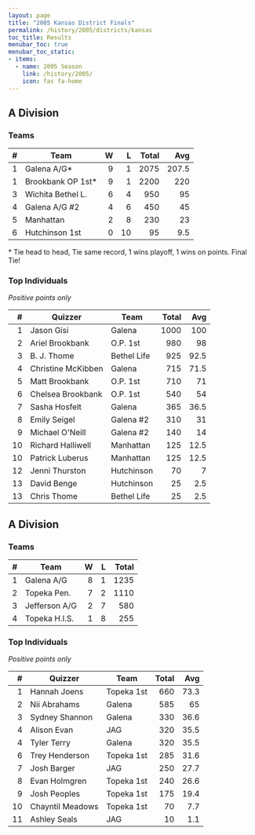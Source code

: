 ```yaml
---
layout: page
title: "2005 Kansas District Finals"
permalink: /history/2005/districts/kansas
toc_title: Results
menubar_toc: true
menubar_toc_static:
- items:
  - name: 2005 Season
    link: /history/2005/
    icon: fas fa-home
---
```


## A Division

### Teams

|    # | Team              |    W |    L | Total |   Avg |
| ---: | ----------------- | ---: | ---: | ----: | ----: |
|    1 | Galena A/G*       |    9 |    1 |  2075 | 207.5 |
|    1 | Brookbank OP 1st* |    9 |    1 |  2200 |   220 |
|    3 | Wichita Bethel L. |    6 |    4 |   950 |    95 |
|    4 | Galena A/G #2     |    4 |    6 |   450 |    45 |
|    5 | Manhattan         |    2 |    8 |   230 |    23 |
|    6 | Hutchinson 1st    |    0 |   10 |    95 |   9.5 |

\* Tie head to head, Tie same record, 1 wins playoff, 1 wins on points. Final Tie!

### Top Individuals

*Positive points only*

|    # | Quizzer            | Team        | Total |  Avg |
| ---: | ------------------ | ----------- | ----: | ---: |
|    1 | Jason Gisi         | Galena      |  1000 |  100 |
|    2 | Ariel Brookbank    | O.P. 1st    |   980 |   98 |
|    3 | B. J. Thome        | Bethel Life |   925 | 92.5 |
|    4 | Christine McKibben | Galena      |   715 | 71.5 |
|    5 | Matt Brookbank     | O.P. 1st    |   710 |   71 |
|    6 | Chelsea Brookbank  | O.P. 1st    |   540 |   54 |
|    7 | Sasha Hosfelt      | Galena      |   365 | 36.5 |
|    8 | Emily Seigel       | Galena #2   |   310 |   31 |
|    9 | Michael O'Neill    | Galena #2   |   140 |   14 |
|   10 | Richard Halliwell  | Manhattan   |   125 | 12.5 |
|   10 | Patrick Luberus    | Manhattan   |   125 | 12.5 |
|   12 | Jenni Thurston     | Hutchinson  |    70 |    7 |
|   13 | David Benge        | Hutchinson  |    25 |  2.5 |
|   13 | Chris Thome        | Bethel Life |    25 |  2.5 |

## A Division

### Teams

|    # | Team          |    W |    L | Total |
| ---: | ------------- | ---: | ---: | ----: |
|    1 | Galena A/G    |    8 |    1 |  1235 |
|    2 | Topeka Pen.   |    7 |    2 |  1110 |
|    3 | Jefferson A/G |    2 |    7 |   580 |
|    4 | Topeka H.I.S. |    1 |    8 |   255 |

### Top Individuals

*Positive points only*

|    # | Quizzer          | Team       | Total |  Avg |
| ---: | ---------------- | ---------- | ----: | ---: |
|    1 | Hannah Joens     | Topeka 1st |   660 | 73.3 |
|    2 | Nii Abrahams     | Galena     |   585 |   65 |
|    3 | Sydney Shannon   | Galena     |   330 | 36.6 |
|    4 | Alison Evan      | JAG        |   320 | 35.5 |
|    4 | Tyler Terry      | Galena     |   320 | 35.5 |
|    6 | Trey Henderson   | Topeka 1st |   285 | 31.6 |
|    7 | Josh Barger      | JAG        |   250 | 27.7 |
|    8 | Evan Holmgren    | Topeka 1st |   240 | 26.6 |
|    9 | Josh Peoples     | Topeka 1st |   175 | 19.4 |
|   10 | Chayntil Meadows | Topeka 1st |    70 |  7.7 |
|   11 | Ashley Seals     | JAG        |    10 |  1.1 |

